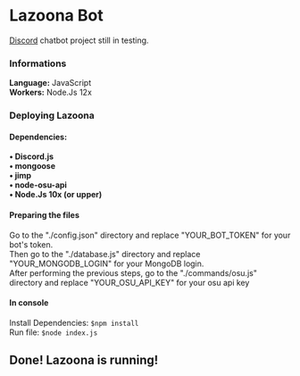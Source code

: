 # Lazoona Bot
[Discord](https:://discordapp.com) chatbot project still in testing.

### Informations
**Language:** JavaScript\
**Workers:** Node.Js 12x

### Deploying Lazoona
#### Dependencies:
**• Discord.js**\
**• mongoose**\
**• jimp**\
**• node-osu-api**\
**• Node.Js 10x (or upper)**

#### Preparing the files
Go to the "./config.json" directory and replace "YOUR_BOT_TOKEN" for your bot's token.  
Then go to the "./database.js" directory and replace "YOUR_MONGODB_LOGIN" for your MongoDB login.  
After performing the previous steps, go to the "./commands/osu.js" directory and replace "YOUR_OSU_API_KEY" for your osu api key
#### In console
Install Dependencies: `$npm install`\
Run file: `$node index.js`

## Done! Lazoona is running!

